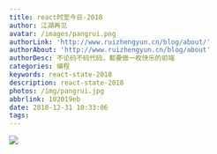 ```yaml
---
title: react时至今日-2018
author: 江湖再见
avatar: /images/pangrui.png
authorLink: 'http://www.ruizhengyun.cn/blog/about/'
authorAbout: 'http://www.ruizhengyun.cn/blog/about'
authorDesc: 不论码不码代码，都要做一枚快乐的前端
categories: 编程
keywords: react-state-2018
description: react-state-2018
photos: /img/pangrui.jpg
abbrlink: 102019eb
date: 2018-12-31 10:33:06
tags:
---
```

![](https://juejin.im/post/5be90d825188254b0917f180)